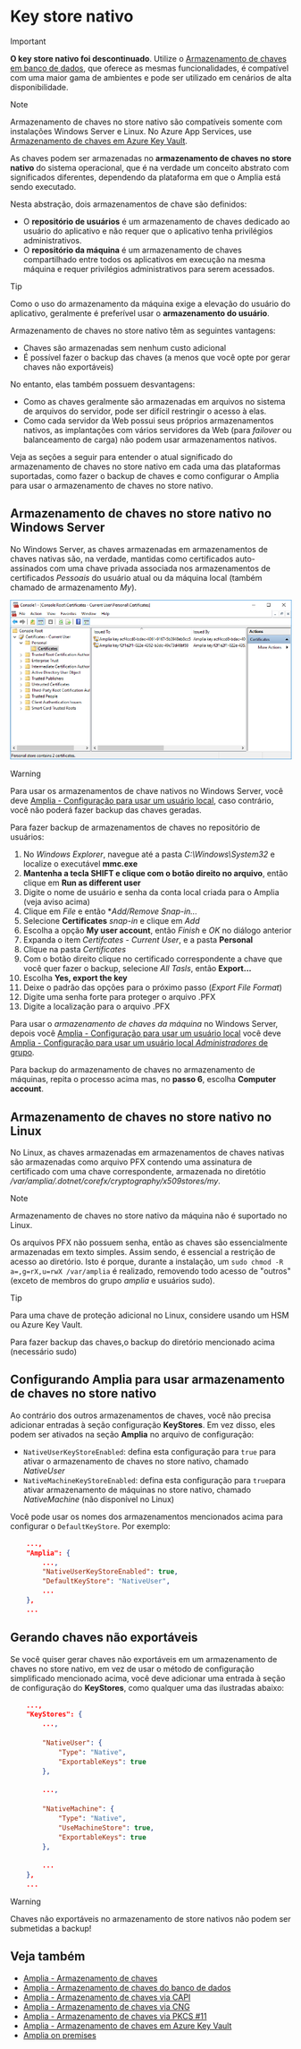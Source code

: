 ﻿# Key store nativo

> [!IMPORTANT]
> **O key store nativo foi descontinuado**. Utilize o [Armazenamento de chaves em banco de dados](database.md), que oferece as mesmas funcionalidades, é compatível
> com uma maior gama de ambientes e pode ser utilizado em cenários de alta disponibilidade.

> [!NOTE]
> Armazenamento de chaves no store nativo são compatíveis somente com instalações Windows Server e Linux. No Azure App Services, use [Armazenamento de chaves em Azure Key Vault](azure.md).

As chaves podem ser armazenadas no **armazenamento de chaves no store nativo** do sistema operacional, que é na verdade um conceito abstrato com significados diferentes, dependendo da
plataforma em que o Amplia está sendo executado.

Nesta abstração, dois armazenamentos de chave são definidos:

* O **repositório de usuários** é um armazenamento de chaves dedicado ao usuário do aplicativo e não requer que o aplicativo tenha privilégios administrativos.
* O **repositório da máquina** é um armazenamento de chaves compartilhado entre todos os aplicativos em execução na mesma máquina e requer privilégios administrativos para serem
acessados.

> [!TIP]
> Como o uso do armazenamento da máquina exige a elevação do usuário do aplicativo, geralmente é preferível usar o **armazenamento do usuário**.

Armazenamento de chaves no store nativo têm as seguintes vantagens:

* Chaves são armazenadas sem nenhum custo adicional
* É possível fazer o backup das chaves (a menos que você opte por gerar chaves não exportáveis)

No entanto, elas também possuem desvantagens:

* Como as chaves geralmente são armazenadas em arquivos no sistema de arquivos do servidor, pode ser difícil restringir o acesso à elas.
* Como cada servidor da Web possui seus próprios armazenamentos nativos, as implantações com vários servidores da Web (para *failover* ou balanceamento de carga) não podem usar
armazenamentos nativos.

Veja as seções a seguir para entender o atual significado do armazenamento de chaves no store nativo em cada uma das plataformas suportadas, como fazer o backup de chaves e como configurar o
Amplia para usar o armazenamento de chaves no store nativo. 

## Armazenamento de chaves no store nativo no Windows Server

No Windows Server, as chaves armazenadas em armazenamentos de chaves nativas são, na verdade, mantidas como certificados auto-assinados com uma chave privada associada nos armazenamentos de
certificados *Pessoais* do usuário atual ou da máquina local (também chamado de armazenamento *My*).

![Windows Native Key Store](../../../../../images/amplia/windows-native-store.png)

> [!WARNING]
> Para usar os armazenamentos de chave nativos no Windows Server, você deve [Amplia - Configuração para usar um usuário local](../windows/configure-app-user.md), caso contrário, você
não poderá fazer backup das chaves geradas.

Para fazer backup de armazenamentos de chaves no repositório de usuários:

1. No *Windows Explorer*, navegue até a pasta *C:\Windows\System32* e localize o executável **mmc.exe**
1. **Mantenha a tecla SHIFT e clique com o botão direito no arquivo**, então clique em **Run as different user**
1. Digite o nome de usuário e senha da conta local criada para o Amplia (veja aviso acima)
1. Clique em *File* e então **Add/Remove Snap-in...*
1. Selecione **Certificates** *snap-in* e clique em *Add*
1. Escolha a opção **My user account**, então *Finish* e *OK* no diálogo anterior
1. Expanda o item *Certifcates - Current User*, e a pasta **Personal**
1. Clique na pasta *Certificates*
1. Com o botão direito clique no certificado correspondente a chave que você quer fazer o backup, selecione *All Tasls*, então **Export...**
1. Escolha **Yes, export the key**
1. Deixe o padrão das opções para o próximo passo (*Export File Format*)
1. Digite uma senha forte para proteger o arquivo .PFX
1. Digite a localização para o arquivo .PFX

Para usar o *armazenamento de chaves da máquina* no Windows Server, depois você [Amplia - Configuração para usar um usuário local](../windows/configure-app-user.md)
você deve [Amplia - Configuração para usar um usuário local *Administradores* de grupo](../windows/configure-app-user.md).

Para backup do armazenamento de chaves no armazenamento de máquinas, repita o processo acima mas, no **passo 6**, escolha **Computer account**.

## Armazenamento de chaves no store nativo no Linux

No Linux,  as chaves armazenadas em armazenamentos de chaves nativas são armazenadas como arquivo PFX contendo uma assinatura de certificado com uma chave correspondente, armazenada no
diretótio */var/amplia/.dotnet/corefx/cryptography/x509stores/my*.

> [!NOTE]
> Armazenamento de chaves no store nativo da máquina não é suportado no Linux.

Os arquivos PFX não possuem senha, então as chaves são essencialmente armazenadas em texto simples. Assim sendo, é essencial a restrição de acesso ao diretório. Isto é porque, durante a
instalação, um `sudo chmod -R a=,g=rX,u=rwX /var/amplia` é realizado, removendo todo acesso de "outros" (exceto de membros do grupo *amplia* e usuários sudo).

> [!TIP]
> Para uma chave de proteção adicional no Linux, considere usando um HSM ou Azure Key Vault.

Para fazer backup das chaves,o backup do diretório mencionado acima (necessário sudo)

## Configurando Amplia para usar armazenamento de chaves no store nativo

Ao contrário dos outros armazenamentos de chaves, você não precisa adicionar entradas à seção configuração **KeyStores**. Em vez disso, eles podem ser ativados na seção **Amplia** no arquivo
de configuração:

* `NativeUserKeyStoreEnabled`: defina esta configuração para `true` para ativar o armazenamento de chaves no store nativo, chamado *NativeUser*
* `NativeMachineKeyStoreEnabled`: defina esta configuração para `true`para ativar armazenamento de máquinas no store nativo, chamado *NativeMachine* (não disponível no Linux)

Você pode usar os nomes dos armazenamentos mencionados acima para configurar o `DefaultKeyStore`. Por exemplo:

```json
	...,
	"Amplia": {
		...,
		"NativeUserKeyStoreEnabled": true,
		"DefaultKeyStore": "NativeUser",
		...
	},
	...
```

## Gerando chaves não exportáveis

Se você quiser gerar chaves não exportáveis em um armazenamento de chaves no store nativo, em vez de usar o método de configuração simplificado mencionado acima, você deve adicionar uma entrada à seção de configuração do **KeyStores**, como qualquer uma das ilustradas abaixo:

```json
	...,
	"KeyStores": {
		...,

		"NativeUser": {
			"Type": "Native",
			"ExportableKeys": true
		},

		...,

		"NativeMachine": {
			"Type": "Native",
			"UseMachineStore": true,
			"ExportableKeys": true
		},

		...
	},
	...
```

> [!WARNING]
> Chaves não exportáveis no armazenamento de store nativos não podem ser submetidas a backup!

## Veja também

* [Amplia - Armazenamento de chaves](index.md)
* [Amplia - Armazenamento de chaves do banco de dados](database.md)
* [Amplia - Armazenamento de chaves via CAPI](capi.md)
* [Amplia - Armazenamento de chaves via CNG](cng.md)
* [Amplia - Armazenamento de chaves via PKCS #11](pkcs11.md)
* [Amplia - Armazenamento de chaves em Azure Key Vault](azure.md)
* [Amplia on premises](../index.md)
